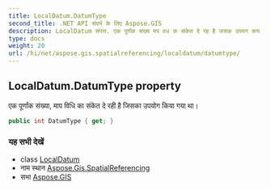 ```yaml
---
title: LocalDatum.DatumType
second_title: .NET API संदर्भ के लिए Aspose.GIS
description: LocalDatum संपत्त. एक पूर्णंक संख्य मप वध क संकेत दे रह है जसक उपयग कय गय थ
type: docs
weight: 20
url: /hi/net/aspose.gis.spatialreferencing/localdatum/datumtype/
---
```

## LocalDatum.DatumType property

एक पूर्णांक संख्या, माप विधि का संकेत दे रही है जिसका उपयोग किया गया था।

```csharp
public int DatumType { get; }
```

### यह सभी देखें

* class [LocalDatum](../)
* नाम स्थान [Aspose.Gis.SpatialReferencing](../../localdatum/)
* सभा [Aspose.GIS](../../../)


